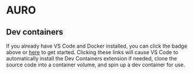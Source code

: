# AURO

## Dev containers
If you already have VS Code and Docker installed, you can click the badge above or [here](https://vscode.dev/redirect?url=vscode://ms-vscode-remote.remote-containers/cloneInVolume?url=https://github.com/UoY-RoboStar/AURO) to get started. Clicking these links will cause VS Code to automatically install the Dev Containers extension if needed, clone the source code into a container volume, and spin up a dev container for use.
